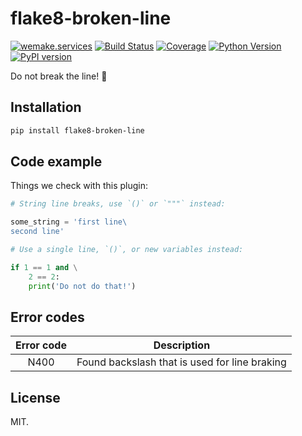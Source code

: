 # flake8-broken-line

[![wemake.services](https://img.shields.io/badge/-wemake.services-green.svg?label=%20&logo=data%3Aimage%2Fpng%3Bbase64%2CiVBORw0KGgoAAAANSUhEUgAAABAAAAAQCAMAAAAoLQ9TAAAABGdBTUEAALGPC%2FxhBQAAAAFzUkdCAK7OHOkAAAAbUExURQAAAAAAAAAAAAAAAAAAAAAAAAAAAAAAAP%2F%2F%2F5TvxDIAAAAIdFJOUwAjRA8xXANAL%2Bv0SAAAADNJREFUGNNjYCAIOJjRBdBFWMkVQeGzcHAwksJnAPPZGOGAASzPzAEHEGVsLExQwE7YswCb7AFZSF3bbAAAAABJRU5ErkJggg%3D%3D)](https://wemake.services) [![Build Status](https://travis-ci.org/sobolevn/flake8-broken-line.svg?branch=master)](https://travis-ci.org/sobolevn/flake8-broken-line) [![Coverage](https://coveralls.io/repos/github/sobolevn/flake8-broken-line/badge.svg?branch=master)](https://coveralls.io/github/sobolevn/flake8-broken-line?branch=master) [![Python Version](https://img.shields.io/pypi/pyversions/flake8-broken-line.svg)](https://pypi.org/project/flake8-broken-line/) [![PyPI version](https://badge.fury.io/py/flake8-broken-line.svg)](https://pypi.org/project/flake8-broken-line/)

Do not break the line! 🚨

## Installation

```bash
pip install flake8-broken-line
```

## Code example

Things we check with this plugin:

```python
# String line breaks, use `()` or `"""` instead:

some_string = 'first line\
second line'

# Use a single line, `()`, or new variables instead:

if 1 == 1 and \
    2 == 2:
    print('Do not do that!')

```

## Error codes

| Error code |                   Description                 |
|:----------:|:---------------------------------------------:|
|    N400    | Found backslash that is used for line braking |

## License

MIT.
